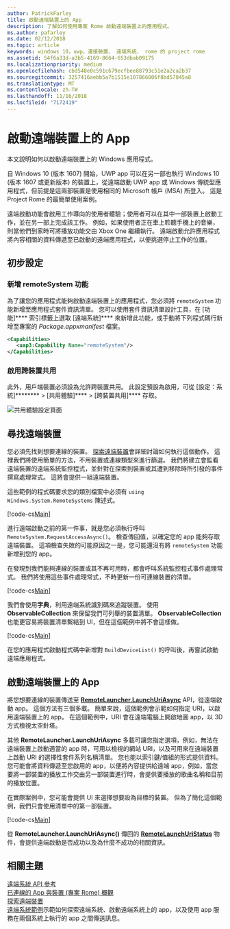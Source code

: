 ```yaml
---
author: PatrickFarley
title: 啟動遠端裝置上的 App
description: 了解如何使用專案 Rome 啟動遠端裝置上的應用程式。
ms.author: pafarley
ms.date: 02/12/2018
ms.topic: article
keywords: windows 10，uwp，連接裝置、 遠端系統、 rome 的 project rome
ms.assetid: 54f6a33d-a3b5-4169-8664-653dbab09175
ms.localizationpriority: medium
ms.openlocfilehash: cbd548e0c591c679ecfbee88793c51e2a2ca2b37
ms.sourcegitcommit: 3257416aebb5a7b1515e107866806f8bd57845a8
ms.translationtype: MT
ms.contentlocale: zh-TW
ms.lasthandoff: 11/16/2018
ms.locfileid: "7172419"
---
```

# <a name="launch-an-app-on-a-remote-device"></a>啟動遠端裝置上的 App

本文說明如何以啟動遠端裝置上的 Windows 應用程式。

自 Windows 10 (版本 1607) 開始，UWP app 可以在另一部也執行 Windows 10 (版本 1607 或更新版本) 的裝置上，從遠端啟動 UWP app 或 Windows 傳統型應用程式，但前提是這兩部裝置是使用相同的 Microsoft 帳戶 (MSA) 所登入。 這是 Project Rome 的最簡單使用案例。

遠端啟動功能會啟用工作導向的使用者體驗；使用者可以在其中一部裝置上啟動工作，並在另一部上完成該工作。 例如，如果使用者正在車上聆聽手機上的音樂，則當他們到家時可將播放功能交由 Xbox One 繼續執行。 遠端啟動允許應用程式將內容相關的資料傳遞至已啟動的遠端應用程式，以便挑選停止工作的位置。

## <a name="preliminary-setup"></a>初步設定

### <a name="add-the-remotesystem-capability"></a>新增 remoteSystem 功能

為了讓您的應用程式能夠啟動遠端裝置上的應用程式，您必須將 `remoteSystem` 功能新增至應用程式套件資訊清單。 您可以使用套件資訊清單設計工具，在 \[功能\]**** 索引標籤上選取 \[遠端系統\]**** 來新增此功能，或手動將下列程式碼行新增至專案的 _Package.appxmanifest_ 檔案。

``` xml
<Capabilities>
   <uap3:Capability Name="remoteSystem"/>
</Capabilities>
```

### <a name="enable-cross-device-sharing"></a>啟用跨裝置共用

此外，用戶端裝置必須設為允許跨裝置共用。 此設定預設為啟用，可從 \[設定：系統\]******** > \[共用體驗\]**** > \[跨裝置共用\]**** 存取。 

![共用體驗設定頁面](images/shared-experiences-settings.png)

## <a name="find-a-remote-device"></a>尋找遠端裝置

您必須先找到想要連線的裝置。 [探索遠端裝置](discover-remote-devices.md)會詳細討論如何執行這個動作。 這裡我們將使用簡單的方法，不用裝置或連線類型來進行篩選。 我們將建立會監看遠端裝置的遠端系統監控程式，並針對在探索到裝置或其遭到移除時所引發的事件撰寫處理常式。 這將會提供一組遠端裝置。

這些範例的程式碼要求您的類別檔案中必須有 `using Windows.System.RemoteSystems` 陳述式。

[!code-cs[Main](./code/RemoteLaunchScenario/MainPage.xaml.cs#SnippetBuildDeviceList)]

進行遠端啟動之前的第一件事，就是您必須執行呼叫 `RemoteSystem.RequestAccessAsync()`。 檢查傳回值，以確定您的 app 能夠存取遠端裝置。 這項檢查失敗的可能原因之一是，您可能還沒有將 `remoteSystem` 功能新增到您的 app。

在發現到我們能夠連線的裝置或其不再可用時，都會呼叫系統監控程式事件處理常式。 我們將使用這些事件處理常式，不時更新一份可連線裝置的清單。

[!code-cs[Main](./code/RemoteLaunchScenario/MainPage.xaml.cs#SnippetEventHandlers)]


我們會使用**字典**，利用遠端系統識別碼來追蹤裝置。 使用 **ObservableCollection** 來保留我們可列舉的裝置清單。 **ObservableCollection** 也能更容易將裝置清單繫結到 UI，但在這個範例中將不會這樣做。

[!code-cs[Main](./code/RemoteLaunchScenario/MainPage.xaml.cs#SnippetMembers)]

在您的應用程式啟動程式碼中新增對 `BuildDeviceList()` 的呼叫後，再嘗試啟動遠端應用程式。

## <a name="launch-an-app-on-a-remote-device"></a>啟動遠端裝置上的 App

將您想要連線的裝置傳送至 [**RemoteLauncher.LaunchUriAsync**](https://msdn.microsoft.com/library/windows/apps/windows.system.remotelauncher.launchuriasync.aspx) API，從遠端啟動 app。 這個方法有三個多載。 簡單來說，這個範例會示範如何指定 URI，以啟用遠端裝置上的 app。 在這個範例中，URI 會在遠端電腦上開啟地圖 app，以 3D 方式檢視太空針塔。

其他 **RemoteLauncher.LaunchUriAsync** 多載可讓您指定選項，例如，無法在遠端裝置上啟動適當的 app 時，可用以檢視的網站 URI，以及可用來在遠端裝置上啟動 URI 的選擇性套件系列名稱清單。 您也能以索引鍵/值組的形式提供資料。 您可能會將資料傳遞至您啟用的 app，以便將內容提供給遠端 app，例如，當您要將一部裝置的播放工作交由另一部裝置進行時，會提供要播放的歌曲名稱和目前的播放位置。

在實際案例中，您可能會提供 UI 來選擇想要設為目標的裝置。 但為了簡化這個範例，我們只會使用清單中的第一部裝置。

[!code-cs[Main](./code/RemoteLaunchScenario/MainPage.xaml.cs#SnippetRemoteUriLaunch)]

從 **RemoteLauncher.LaunchUriAsync()** 傳回的 [**RemoteLaunchUriStatus**](https://msdn.microsoft.com/library/windows/apps/windows.system.remotelaunchuristatus.aspx) 物件，會提供遠端啟動是否成功以及為什麼不成功的相關資訊。

## <a name="related-topics"></a>相關主題

[遠端系統 API 參考](https://msdn.microsoft.com/library/windows/apps/Windows.System.RemoteSystems)  
[已連線的 App 與裝置 (專案 Rome) 概觀](connected-apps-and-devices.md)  
[探索遠端裝置](discover-remote-devices.md)  
[遠端系統範例](https://github.com/Microsoft/Windows-universal-samples/tree/dev/Samples/RemoteSystems)示範如何探索遠端系統、啟動遠端系統上的 app，以及使用 app 服務在兩個系統上執行的 app 之間傳送訊息。
